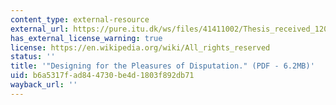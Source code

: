 ```yaml
---
content_type: external-resource
external_url: https://pure.itu.dk/ws/files/41411002/Thesis_received_120927_Designing_for_the_Pleasures_of_Disputation_v3.pdf
has_external_license_warning: true
license: https://en.wikipedia.org/wiki/All_rights_reserved
status: ''
title: '"Designing for the Pleasures of Disputation." (PDF - 6.2MB)'
uid: b6a5317f-ad84-4730-be4d-1803f892db71
wayback_url: ''
---
```

